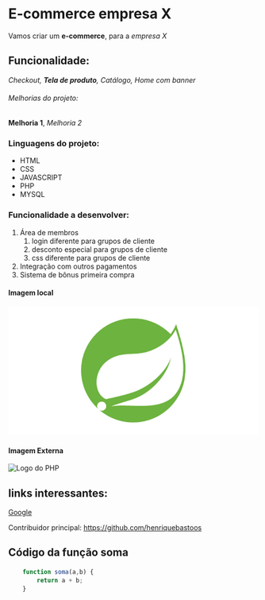 # E-commerce empresa X

Vamos criar um **e-commerce**, para a *empresa X*

## Funcionalidade:

_Checkout, **Tela de produto**, Catálogo, Home com banner_

###### Melhorias do projeto:

__Melhoria 1__, _Melhoria 2_

### Linguagens do projeto:

* HTML
* CSS
* JAVASCRIPT
* PHP
* MYSQL

### Funcionalidade a desenvolver:

1. Área de membros 
    1. login diferente para grupos de cliente
    2. desconto especial para grupos de cliente
    3. css diferente  para grupos de cliente
2. Integração com outros pagamentos
3. Sistema de bônus primeira compra

#### Imagem local

![Logo do Spring Boot](img/spring-removebg-preview.png)

#### Imagem Externa

![Logo do PHP](https://upload.wikimedia.org/wikipedia/commons/2/27/PHP-logo.svg)

## links interessantes:

[Google](https://www.google.com/)

Contribuidor principal: https://github.com/henriquebastoos

## Código da função soma

```javascript
    function soma(a,b) {
        return a + b;
    }
```